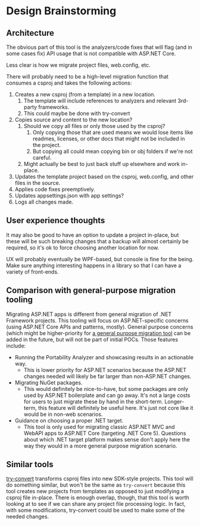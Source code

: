 # Design Brainstorming

## Architecture

The obvious part of this tool is the analyzers/code fixes that will flag (and in some cases fix) API usage
that is not compatible with ASP.NET Core.

Less clear is how we migrate project files, web.config, etc.

There will probably need to be a high-level migration function that consumes a csproj and takes the following actions:

1. Creates a new csproj (from a template) in a new location.
    1. The template will include references to analyzers and relevant 3rd-party frameworks.
    1. This could maybe be done with try-convert
1. Copies source and content to the new location?
    1. Should we copy all files or only those used by the csproj?
        1. Only copying those that are used means we would lose items like readmes, licenses, or other docs that might not be included in the project.
        1. But copying all could mean copying bin or obj folders if we're not careful.
    1. Might actually be best to just back stuff up elsewhere and work in-place.
1. Updates the template project based on the csproj, web.config, and other files in the source.
1. Applies code fixes preemptively.
1. Updates appsettings.json with app settings?
1. Logs all changes made.

## User experience thoughts

It may also be good to have an option to update a project in-place, but these will be such breaking changes that a backup will almost certainly be required, so it's ok to force choosing another location for now.

UX will probably eventually be WPF-based, but console is fine for the being. Make sure anything interesting happens in a library so that I can have a variety of front-ends.

## Comparison with general-purpose migration tooling

Migrating ASP.NET apps is different from general migration of .NET Framework projects. This tooling will focus on ASP.NET-specific concerns (using ASP.NET Core APIs and patterns, mostly). General purpose concerns (which might be higher-priority for [a general purpose migration tool][MigrationToolBrainstorm] can be added in the future, but will not be part of initial POCs. Those features include:

* Running the Portability Analyzer and showcasing results in an actionable way.
    * This is lower priority for ASP.NET scenarios because the ASP.NET changes needed will likely be far larger than non-ASP.NET changes.
* Migrating NuGet packages.
    * This would definitely be nice-to-have, but some packages are only used by ASP.NET boilerplate and can go away. It's not a large costs for users to just migrate these by hand in the short-term. Longer-term, this feature will definitely be useful here. It's just not core like it would be in non-web scenarios.
* Guidance on choosing a proper .NET target.
    * This tool is only used for migrating classic ASP.NET MVC and WebAPI apps to ASP.NET Core (targeting .NET Core 5). Questions about which .NET target platform makes sense don't apply here the way they would in a more general purpose migration scenario.

## Similar tools

[try-convert][try-convert] transforms csproj files into new SDK-style projects. This tool will do something similar, but won't be the same as `try-convert` because this tool creates new projects from templates as opposed to just modifying a csproj file in-place. There is enough overlap, though, that this tool is worth looking at to see if we can share any project file processing logic. In fact, with some modifications, try-convert could be used to make some of the needed changes.


[MigrationToolBrainstorm]: https://microsoft.sharepoint.com/:w:/t/DevDivCustomerEngagement/EYfzMzbM0gFPix1duQVAqeABCeevgYcJ410l-oJ9FyBDbQ?CID=D8066BED-6437-4546-8894-2ADB0B7E1DE9&wdLOR=c5BB45068-2652-4F70-B312-C05F984224E2 ".NET Core Migration Tooling Brainstorming"
[try-convert]: https://github.com/dotnet/try-convert
